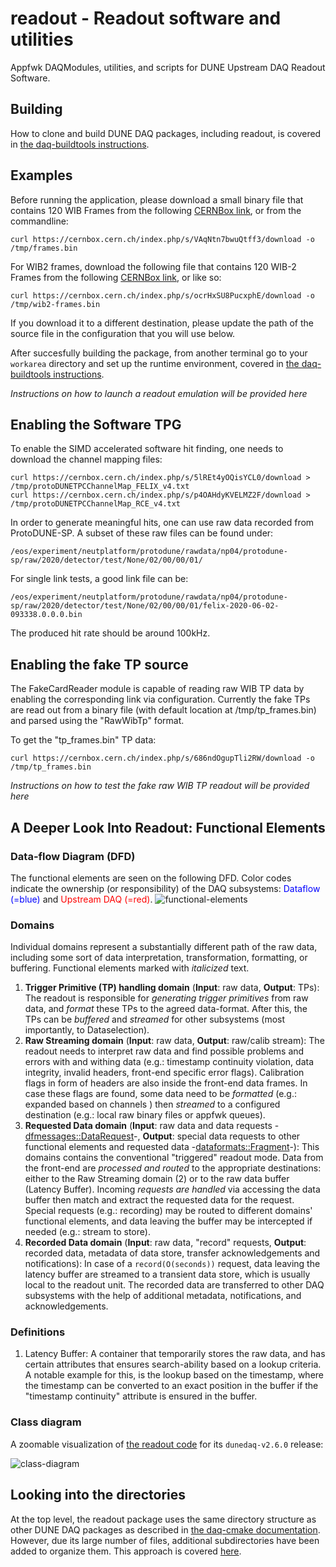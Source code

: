 # readout - Readout software and utilities 
Appfwk DAQModules, utilities, and scripts for DUNE Upstream DAQ Readout Software.

## Building

How to clone and build DUNE DAQ packages, including readout, is covered in [the daq-buildtools instructions](https://dune-daq-sw.readthedocs.io/en/latest/packages/daq-buildtools/).

## Examples
Before running the application, please download a small binary file that contains 120 WIB Frames from the following [CERNBox link](https://cernbox.cern.ch/index.php/s/VAqNtn7bwuQtff3/download), or from the commandline:

    curl https://cernbox.cern.ch/index.php/s/VAqNtn7bwuQtff3/download -o /tmp/frames.bin
    
For WIB2 frames, download the following file that contains 120 WIB-2 Frames from the following [CERNBox link](https://cernbox.cern.ch/index.php/s/ocrHxSU8PucxphE), or like so:

    curl https://cernbox.cern.ch/index.php/s/ocrHxSU8PucxphE/download -o /tmp/wib2-frames.bin

If you download it to a different destination, please update the path of the source file in the configuration that you will use below. 

After succesfully building the package, from another terminal go to your `workarea` directory and set up the runtime environment, covered in [the daq-buildtools instructions](https://dune-daq-sw.readthedocs.io/en/latest/packages/daq-buildtools/).
    
_Instructions on how to launch a readout emulation will be provided here_    

## Enabling the Software TPG
To enable the SIMD accelerated software hit finding, one needs to download the channel mapping files:

    curl https://cernbox.cern.ch/index.php/s/5lREt4yOQisYCL0/download > /tmp/protoDUNETPCChannelMap_FELIX_v4.txt
    curl https://cernbox.cern.ch/index.php/s/p4OAHdyKVELMZ2F/download > /tmp/protoDUNETPCChannelMap_RCE_v4.txt

In order to generate meaningful hits, one can use raw data recorded from ProtoDUNE-SP. A subset of these raw files can be found under:

    /eos/experiment/neutplatform/protodune/rawdata/np04/protodune-sp/raw/2020/detector/test/None/02/00/00/01/
    
For single link tests, a good link file can be:

    /eos/experiment/neutplatform/protodune/rawdata/np04/protodune-sp/raw/2020/detector/test/None/02/00/00/01/felix-2020-06-02-093338.0.0.0.bin

The produced hit rate should be around 100kHz.

## Enabling the fake TP source

The FakeCardReader module is capable of reading raw WIB TP data by enabling the corresponding link 
via configuration. Currently the fake TPs are read out from a binary file (with default location 
at /tmp/tp_frames.bin) and parsed using the "RawWibTp" format.

To get the "tp_frames.bin" TP data:

    curl https://cernbox.cern.ch/index.php/s/686ndOgupTli2RW/download -o /tmp/tp_frames.bin

_Instructions on how to test the fake raw WIB TP readout will be provided here_
    
## A Deeper Look Into Readout: Functional Elements

### Data-flow Diagram (DFD)
The functional elements are seen on the following DFD. Color codes indicate the ownership (or responsibility) of the DAQ subsystems: <span style="color:blue">Dataflow (=blue)</span> and <span style="color:red">Upstream DAQ (=red)</span>.
![functional-elements](https://cernbox.cern.ch/index.php/s/YmXmHC7LpsCjGjT/download)

### Domains
Individual domains represent a substantially different path of the raw data, including some sort of data interpretation, transformation, formatting, or buffering. Functional elements marked with _italicized_ text.

1. **Trigger Primitive (TP) handling domain** (**Input**: raw data, **Output**: TPs): The readout is responsible for _generating trigger primitives_ from raw data, and _format_ these TPs to the agreed data-format. After this, the TPs can be _buffered_ and _streamed_ for other subsystems (most importantly, to Dataselection).
2. **Raw Streaming domain** (**Input**: raw data, **Output**: raw/calib stream): The readout needs to interpret raw data and find possible problems and errors with and withing data (e.g.: timestamp continuity violation, data integrity, invalid headers, front-end specific error flags). Calibration flags in form of headers are also inside the front-end data frames. In case these flags are found, some data need to be _formatted_ (e.g.: expanded based on channels ) then _streamed_ to a configured destination (e.g.: local raw binary files or appfwk queues).
3. **Requested Data domain** (**Input**: raw data and data requests -[dfmessages::DataRequest](https://github.com/DUNE-DAQ/dfmessages/blob/develop/include/dfmessages/DataRequest.hpp)-, **Output**: special data requests to other functional elements and requested data -[dataformats::Fragment](https://github.com/DUNE-DAQ/dataformats/blob/develop/include/dataformats/Fragment.hpp)-): This domains contains the conventional "triggered" readout mode. Data from the front-end are _processed and routed_ to the appropriate destinations: either to the Raw Streaming domain (2) or to the raw data buffer (Latency Buffer). Incoming _requests are handled_ via accessing the data buffer then match and extract the requested data for the request. Special requests (e.g.: recording) may be routed to different domains' functional elements, and data leaving the buffer may be intercepted if needed (e.g.: stream to store).
4. **Recorded Data domain** (**Input**: raw data, "record" requests, **Output**: recorded data, metadata of data store, transfer acknowledgements and notifications): In case of a `record(O(seconds))` request, data leaving the latency buffer are streamed to a transient data store, which is usually local to the readout unit. The recorded data are transferred to other DAQ subsystems with the help of additional metadata, notifications, and acknowledgements.

### Definitions
1. Latency Buffer: A container that temporarily stores the raw data, and has certain attributes that ensures search-ability based on a lookup criteria. A notable example for this, is the lookup based on the timestamp, where the timestamp can be converted to an exact position in the buffer if the "timestamp continuity" attribute is ensured in the buffer.

### Class diagram

A zoomable visualization of [the readout code](https://github.com/DUNE-DAQ/readout/) for its `dunedaq-v2.6.0` release:

![class-diagram](https://cernbox.cern.ch/index.php/s/yCzzMYonKCNnfDw/download)

## Looking into the directories

At the top level, the readout package uses the same directory structure as other DUNE DAQ packages as described in [the daq-cmake documentation](https://dune-daq-sw.readthedocs.io/en/latest/packages/daq-cmake/). However, due its large number of files, additional subdirectories have been added to organize them. This approach is covered [here](Directory-structure.md).

